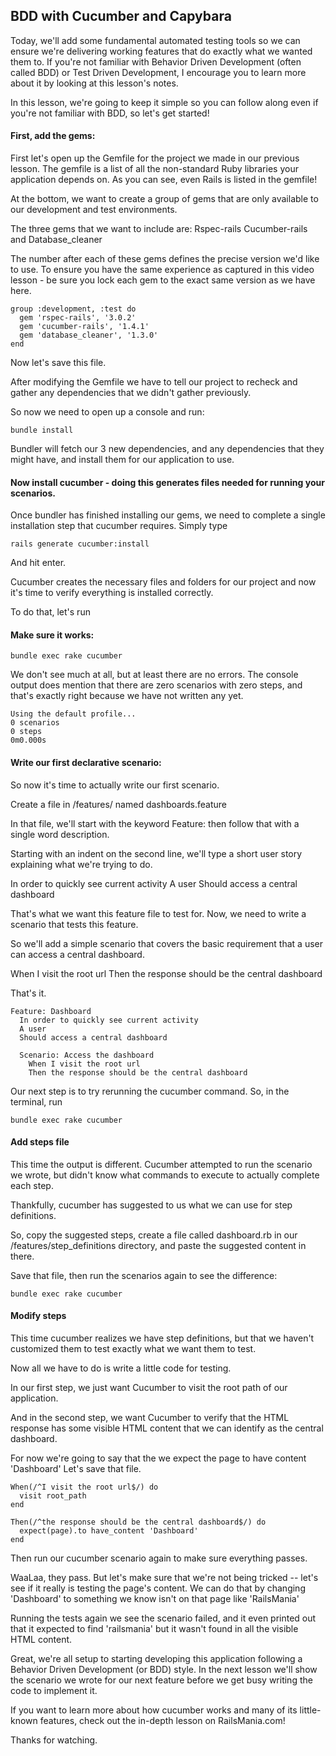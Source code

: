 ## BDD with Cucumber and Capybara
Today, we'll add some fundamental automated testing tools so we can ensure we're delivering working features that do exactly what we wanted them to. If you're not familiar with Behavior Driven Development (often called BDD) or Test Driven Development, I encourage you to learn more about it by looking at this lesson's notes.

In this lesson, we're going to keep it simple so you can follow along even if you're not familiar with BDD, so let's get started!

#### First, add the gems:
First let's open up the Gemfile for the project we made in our previous lesson. The gemfile is a list of all the non-standard Ruby libraries your application depends on. As you can see, even Rails is listed in the gemfile!

At the bottom, we want to create a group of gems that are only available to our development and test environments.

The three gems that we want to include are:
Rspec-rails
Cucumber-rails
and
Database_cleaner

The number after each of these gems defines the precise version we'd like to use. To ensure you have the same experience as captured in this video lesson - be sure you lock each gem to the exact same version as we have here.

```
group :development, :test do
  gem 'rspec-rails', '3.0.2'
  gem 'cucumber-rails', '1.4.1'
  gem 'database_cleaner', '1.3.0'
end
```

Now let's save this file.

After modifying the Gemfile we have to tell our project to recheck and gather any dependencies that we didn't gather previously.

So now we need to open up a console and run:

```
bundle install
```

Bundler will fetch our 3 new dependencies, and any dependencies that they might have, and install them for our application to use.


#### Now install cucumber - doing this generates files needed for running your scenarios.

Once bundler has finished installing our gems, we need to complete a single installation step that cucumber requires. Simply type

```
rails generate cucumber:install
```

And hit enter.

Cucumber creates the necessary files and folders for our project and now it's time to verify everything is installed correctly.

To do that, let's run

#### Make sure it works:
```
bundle exec rake cucumber
```

We don't see much at all, but at least there are no errors. The console output does mention that there are zero scenarios with zero steps, and that's exactly right because we have not written any yet.

```
Using the default profile...
0 scenarios
0 steps
0m0.000s
```

#### Write our first declarative scenario:
So now it's time to actually write our first scenario.

Create a file in /features/ named dashboards.feature

In that file, we'll start with the keyword Feature: then follow that with a single word description.

Starting with an indent on the second line, we'll type a short user story explaining what we're trying to do.

In order to quickly see current activity
A user
Should access a central dashboard

That's what we want this feature file to test for. Now, we need to write a scenario that tests this feature. 

So we'll add a simple scenario that covers the basic requirement that a user can access a central dashboard.

When I visit the root url
Then the response should be the central dashboard

That's it.

```
Feature: Dashboard
  In order to quickly see current activity
  A user
  Should access a central dashboard

  Scenario: Access the dashboard
    When I visit the root url
    Then the response should be the central dashboard
```

Our next step is to try rerunning the cucumber command. So, in the terminal, run 
```
bundle exec rake cucumber
```

#### Add steps file
This time the output is different. Cucumber attempted to run the scenario we wrote, but didn't know what commands to execute to actually complete each step.

Thankfully, cucumber has suggested to us what we can use for step definitions.

So, copy the suggested steps, create a file called dashboard.rb in our /features/step_definitions directory, and paste the suggested content in there. 

Save that file, then run the scenarios again to see the difference:
```
bundle exec rake cucumber
```

#### Modify steps
This time cucumber realizes we have step definitions, but that we haven't customized them to test exactly what we want them to test.

Now all we have to do is write a little code for testing.

In our first step, we just want Cucumber to visit the root path of our application.

And in the second step, we want Cucumber to verify that the HTML response has some visible HTML content that we can identify as the central dashboard.

For now we're going to say that the we
expect the page to have content 'Dashboard'
Let's save that file.
```
When(/^I visit the root url$/) do
  visit root_path
end

Then(/^the response should be the central dashboard$/) do
  expect(page).to have_content 'Dashboard'
end
```

Then run our cucumber scenario again to make sure everything passes.

WaaLaa, they pass. But let's make sure that we're not being tricked -- let's see if it really is testing the page's content. We can do that by changing 'Dashboard' to something we know isn't on that page like 'RailsMania'

Running the tests again we see the scenario failed, and it even printed out that it expected to find 'railsmania' but it wasn't found in all the visible HTML content.

Great, we're all setup to starting developing this application following a Behavior Driven Development (or BDD) style. In the next lesson we'll show the scenario we wrote for our next feature before we get busy writing the code to implement it.

If you want to learn more about how cucumber works and many of its little-known features, check out the in-depth lesson on RailsMania.com!

Thanks for watching. 

